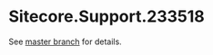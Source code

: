 # Sitecore.Support.233518

See [master branch](https://github.com/sitecoresupport/Sitecore.Support.233518) for details.